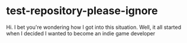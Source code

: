 # test-repository-please-ignore

Hi. I bet you're wondering how I got into this situation.
Well, it all started when I decided I wanted to become an indie game developer
